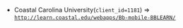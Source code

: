  - Coastal Carolina University(`client_id=1181`) => [`http://learn.coastal.edu/webapps/Bb-mobile-BBLEARN/`](http://learn.coastal.edu/webapps/Bb-mobile-BBLEARN/)
